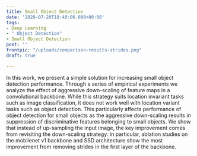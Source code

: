 ```yaml
---
title: Small Object Detection
date: '2020-07-20T18:40:06.000+00:00'
tags:
- Deep Learning
- " Object Detection"
- Small Object Detection
post: ''
frontpic: "/uploads/comparison-results-strides.png"
draft: true

---
```

In this work, we present a simple solution for increasing small object detection performance. Through a series of empirical experiments we analyze the effect of aggressive down-scaling of feature maps in a convolutional backbone. While this strategy suits location invariant tasks such as image classification, it does not work well with location variant tasks such as object detection. This particularly affects performance of object detection for small objects as the aggressive down-scaling results in suppression of discriminative features belonging to small objects. We show that instead of up-sampling the input image, the key improvement comes from revisiting the down-scaling strategy. In particular, ablation studies on the mobilenet v1 backbone and SSD architecture show the most improvement from removing strides in the first layer of the backbone.
